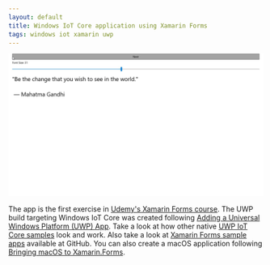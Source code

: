 ```yaml
---
layout: default
title: Windows IoT Core application using Xamarin Forms
tags: windows iot xamarin uwp
---
```


![Screenshot of my first Windows 10 IoT Core Xamarin Forms application running on a Raspberry Pi 3](/assets/img/xamarin-forms-uwp.jpg)

The app is the first exercise in [Udemy's Xamarin Forms course](https://www.udemy.com/xamarin-forms-course). The UWP build targeting Windows IoT Core was created following [Adding a Universal Windows Platform (UWP) App](https://developer.xamarin.com/guides/xamarin-forms/platform-features/windows/installation/universal/). Take a look at how other native [UWP IoT Core samples](https://github.com/Microsoft/Windows-iotcore-samples) look and work. Also take a look at [Xamarin Forms sample apps](https://github.com/xamarin/xamarin-forms-samples) available at GitHub. You can also create a macOS application following [Bringing macOS to Xamarin.Forms](https://blog.xamarin.com/preview-bringing-macos-to-xamarin-forms/).
